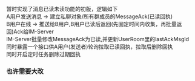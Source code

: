 暂时实现了消息已读未读功能的初版，逻辑如下<br/>
A用户发送消息 -> 建立私聊对象/所有群成员的MessageAck(已读回执)<br/>
B用户在线 -> 推送给B用户,B用户已读后返回(先固定时间内收集，再批量返回)Ack给IM-Server<br/>
IM-Server批量修改MessageAck为已读,并更新UserRoom里的lastAckMsgId<br/>
同时暴露一个接口供A用户(发送者)轮询拉取已读回执，拉取后删除回执<br/>
同时开启定时任务删除过期回执

### 也许需要大改
